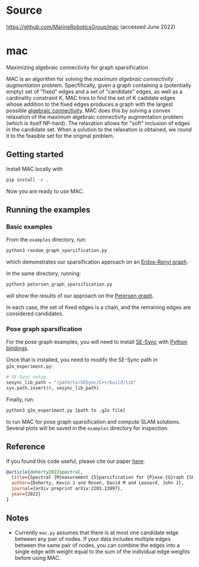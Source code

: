 # Source
https://github.com/MarineRoboticsGroup/mac (accessed June 2022)

# mac
Maximizing algebraic connectivity for graph sparsification

MAC is an algorithm for solving the *maximum algebraic connectivity augmentation* problem. Specfifically, given a graph containing a (potentially empty) set of "fixed" edges and a set of "candidate" edges, as well as a cardinality constraint K, MAC tries to find the set of K cadidate edges whose addition to the fixed edges produces a graph with the largest possible [algebraic connectivity](https://en.wikipedia.org/wiki/Algebraic_connectivity). MAC does this by solving a convex relaxation of the maximum algebraic connectivity augmentation problem (which is itself NP-hard). The relaxation allows for "soft" inclusion of edges in the candidate set. When a solution to the relaxation is obtained, we _round_ it to the feasible set for the original problem.

## Getting started

Install MAC locally with
```bash
pip install -e .
```

Now you are ready to use MAC.

## Running the examples

### Basic examples

From the `examples` directory, run:
```bash
python3 random_graph_sparsification.py
```
which demonstrates our sparsification approach on an [Erdos-Renyi graph](https://en.wikipedia.org/wiki/Erd%C5%91s%E2%80%93R%C3%A9nyi_model).

In the same directory, running:
```bash
python3 petersen_graph_sparsification.py
```
will show the results of our approach on the [Petersen graph](https://en.wikipedia.org/wiki/Petersen_graph).

In each case, the set of fixed edges is a chain, and the remaining edges are considered candidates.

### Pose graph sparsification

For the pose graph examples, you will need to install [SE-Sync](https://github.com/david-m-rosen/SE-Sync) with [Python bindings](https://github.com/david-m-rosen/SE-Sync#python).

Once that is installed, you need to modify the SE-Sync path in `g2o_experiment.py`:

```python
# SE-Sync setup
sesync_lib_path = "/path/to/SESync/C++/build/lib"
sys.path.insert(0, sesync_lib_path)
```

Finally, run:
```bash
python3 g2o_experiment.py [path to .g2o file]
```
to run MAC for pose graph sparsification and compute SLAM solutions. Several plots will be saved in the `examples` directory for inspection.

## Reference

If you found this code useful, please cite our paper [here](https://arxiv.org/abs/2203.13897):
```bibtex
@article{doherty2022spectral,
  title={Spectral {M}easurement {S}parsification for {P}ose-{G}raph {SLAM}},
  author={Doherty, Kevin J and Rosen, David M and Leonard, John J},
  journal={arXiv preprint arXiv:2203.13897},
  year={2022}
}
```

## Notes

- Currently `mac.py` assumes that there is at most one candidate edge between
  any pair of nodes. If your data includes multiple edges between the same pair
  of nodes, you can combine the edges into a single edge with weight equal to
  the sum of the individual edge weights before using MAC.
